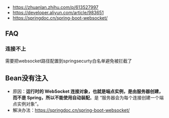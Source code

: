 - https://zhuanlan.zhihu.com/p/613527997
- https://developer.aliyun.com/article/983651
- https://springdoc.cn/spring-boot-websocket/
## FAQ
### 连接不上
需要把websocket路径配置到springsecurty白名单避免被拦截了
## Bean没有注入
- 原因：**运行时的 WebSocket 连接对象，也就是端点实例，是由服务器创建，而不是 Spring，所以不能使用自动装配**。是 “服务器会为每个连接创建一个端点实例对象”。
- 解决办法：https://springdoc.cn/spring-boot-websocket/